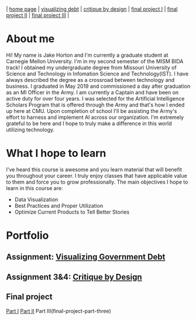 | [home page](README.md) | [visualizing debt](visualizing-government-debt.md) | [critique by design](critique-by-design.md) | [final project I](final-project-part-one) | [final project II](final-project-part-two) | [final project III](final-project-part-three) |

# About me
Hi! My name is Jake Horton and I'm currently a graduate student at Carnegie Mellon University. I'm in my second semester of the MISM BIDA track! I obtained my undergraduate degree from Missouri University of Science and Technology in Infomation Science and Technology(IST). I have always described the degree as a crossroad between technology and business. I graduated in May 2019 and commissioned a day after graduation as an MI Officer in the Army. I am currently a Captain and have been on active duty for over four years. I was selected for the Artificial Intelligence Scholars Program that is offered through the Army and that's how I ended up here at CMU. Upon completion of school I'll be assisting the Army's effort to harness and implement AI across our organization. I'm extremely grateful to be here and I hope to truly make a difference in this world utilizing technology. 

# What I hope to learn
I've heard this course is awesome and you learn material that will benefit you throughout your career. I truly enjoy classes that have applicable value to them and force you to grow professionally. The main objectives I hope to learn in this course are: 
- Data Visualization 
- Best Practices and Proper Utilization 
- Optimize Current Products to Tell Better Stories

# Portfolio 

## Assignment: [Visualizing Government Debt](visualizing-government-debt.md)

## Assignment 3&4: [Critique by Design](critique-by-design.md)

## Final project
[Part I](final-project-part-one)
[Part II](final-project-part-two)
Part III(final-project-part-three)
